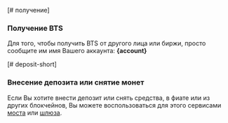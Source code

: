 [# получение]

### Получение BTS

Для того, чтобы получить BTS от другого лица или биржи, просто сообщите им имя Вашего аккаунта: **{account}**

[# deposit-short]

### Внесение депозита или снятие монет

Если Вы хотите внести депозит или снять средства, в фиате или из других блокчейнов, Вы можете воспользоваться для этого сервисами [моста](introduction/bridges_gateways) или [шлюза](introduction/bridges_gateways).